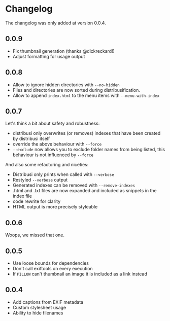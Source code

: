 # Changelog

The changelog was only added at version 0.0.4.

## 0.0.9

- Fix thumbnail generation (thanks @dickreckard!)
- Adjust formatting for usage output

## 0.0.8

- Allow to ignore hidden directories with `--no-hidden`
- Files and directories are now sorted during distribusification.
- Allow to append `index.html` to the menu items with `--menu-with-index`

## 0.0.7

Let's think a bit about safety and robustness:

- distribusi only overwrites (or removes) indexes that have been created by distribusi itself
- override the above behaviour with `--force`
- `--exclude` now allows you to exclude folder names from being listed, this behaviour is not influenced by `--force`

And also some refactoring and niceties:

- Distribusi only prints when called with `--verbose`
- Restyled `--verbose` output
- Generated indexes can be removed with `--remove-indexes`
- .html and .txt files are now expanded and included as snippets in the index file
- code rewrite for clarity
- HTML output is more precisely styleable

## 0.0.6

Woops, we missed that one.

## 0.0.5

- Use loose bounds for dependencies
- Don't call exiftools on every execution
- If `PILLOW` can't thumbnail an image it is included as a link instead

## 0.0.4

- Add captions from EXIF metadata
- Custom stylesheet usage
- Ability to hide filenames
